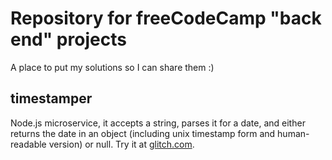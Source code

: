 # Repository for freeCodeCamp "back end" projects
A place to put my solutions so I can share them :)

## timestamper
Node.js microservice, it accepts a string, parses it for a date, and either returns the date in an object (including unix timestamp form and human-readable version) or null.
Try it at [glitch.com](https://dune-hail.glitch.me/).

